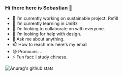 ### Hi there here is Sebastian 👋

- 🔭 I’m currently working on sustainable project: Refill
- 🌱 I’m currently learning in UniBz
- 👯 I’m looking to collaborate on with everyone.
- 🤔 I’m looking for help with design.
- 💬 Ask me about anything.
- 📫 How to reach me: here's my email
- 😄 Pronouns: ...
- ⚡ Fun fact: I study chinese.

![Anurag's github stats](https://github-readme-stats.vercel.app/api?username=Sebo-the-tramp&show_icons=true&theme=default&bg_color=#ffffff,#f34123)

